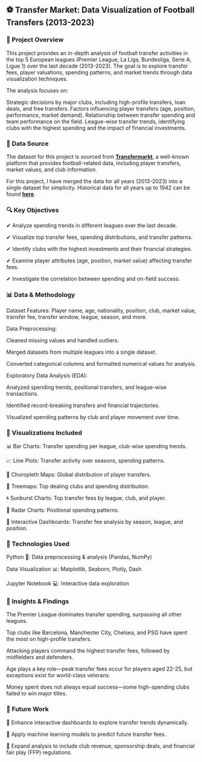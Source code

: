 ## ⚽ Transfer Market: Data Visualization of Football Transfers (2013-2023)

### 📌 Project Overview
This project provides an in-depth analysis of football transfer activities in the top 5 European leagues (Premier League, La Liga, Bundesliga, Serie A, Ligue 1) over the last decade (2013-2023). The goal is to explore transfer fees, player valuations, spending patterns, and market trends through data visualization techniques.

The analysis focuses on:

Strategic decisions by major clubs, including high-profile transfers, loan deals, and free transfers.
Factors influencing player transfers (age, position, performance, market demand).
Relationship between transfer spending and team performance on the field.
League-wise transfer trends, identifying clubs with the highest spending and the impact of financial investments.

### 📂 Data Source
The dataset for this project is sourced from [**Transfermarkt**](https://www.transfermarkt.com/), a well-known platform that provides football-related data, including player transfers, market values, and club information.

For this project, I have merged the data for all years (2013-2023) into a single dataset for simplicity. Historical data for all years up to 1942 can be found [**here**](https://www.transfermarkt.com/).

### 🔍 Key Objectives
✔ Analyze spending trends in different leagues over the last decade.


✔ Visualize top transfer fees, spending distributions, and transfer patterns.

✔ Identify clubs with the highest investments and their financial strategies.

✔ Examine player attributes (age, position, market value) affecting transfer fees.

✔ Investigate the correlation between spending and on-field success.

### 📊 Data & Methodology

Dataset Features: Player name, age, nationality, position, club, market value, transfer fee, transfer window, league, season, and more.

Data Preprocessing:

Cleaned missing values and handled outliers.

Merged datasets from multiple leagues into a single dataset.

Converted categorical columns and formatted numerical values for analysis.

Exploratory Data Analysis (EDA):

Analyzed spending trends, positional transfers, and league-wise transactions.

Identified record-breaking transfers and financial trajectories.

Visualized spending patterns by club and player movement over time.

### 📌 Visualizations Included

📊 Bar Charts: Transfer spending per league, club-wise spending trends.

📈 Line Plots: Transfer activity over seasons, spending patterns.

📍 Choropleth Maps: Global distribution of player transfers.

📂 Treemaps: Top dealing clubs and spending distribution.

🌀 Sunburst Charts: Top transfer fees by league, club, and player.

📡 Radar Charts: Positional spending patterns.

🔄 Interactive Dashboards: Transfer fee analysis by season, league, and position.

### 🚀 Technologies Used

Python 🐍: Data preprocessing & analysis (Pandas, NumPy)

Data Visualization 📊: Matplotlib, Seaborn, Plotly, Dash

Jupyter Notebook 💻: Interactive data exploration

### 📢 Insights & Findings

The Premier League dominates transfer spending, surpassing all other leagues.

Top clubs like Barcelona, Manchester City, Chelsea, and PSG have spent the most on high-profile transfers.

Attacking players command the highest transfer fees, followed by midfielders and defenders.

Age plays a key role—peak transfer fees occur for players aged 22-25, but exceptions exist for world-class veterans.

Money spent does not always equal success—some high-spending clubs failed to win major titles.

### 📌 Future Work

🔹 Enhance interactive dashboards to explore transfer trends dynamically.

🔹 Apply machine learning models to predict future transfer fees.

🔹 Expand analysis to include club revenue, sponsorship deals, and financial fair play (FFP) regulations.

